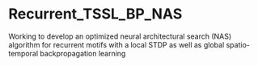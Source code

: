 # Recurrent_TSSL_BP_NAS
Working to develop an optimized neural architectural search (NAS) algorithm for recurrent motifs with a local STDP as well as global spatio-temporal backpropagation learning
